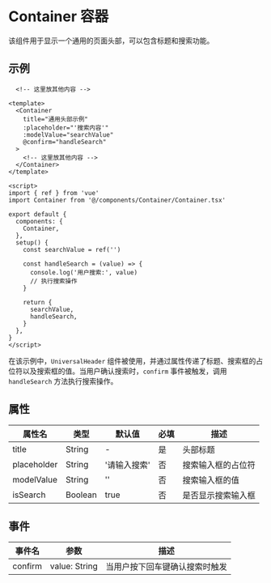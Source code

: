 # Container 容器

该组件用于显示一个通用的页面头部，可以包含标题和搜索功能。

## 示例

<Layout>
  <Container
  title="通用头部示例"
  :placeholder="'搜索内容'"
  :modelValue="searchValue"
  @confirm="handleSearch">

      <!-- 这里放其他内容 -->

  </Container>
</Layout>

<script setup>
import { ref } from 'vue'
import Container from '@/components/Container/Container.tsx'

const searchValue = ref('')

const handleSearch = (value) => {
  console.log('用户搜索:', value)
  // 执行搜索操作
}
</script>

```vue
<template>
  <Container
    title="通用头部示例"
    :placeholder="'搜索内容'"
    :modelValue="searchValue"
    @confirm="handleSearch"
  >
    <!-- 这里放其他内容 -->
  </Container>
</template>

<script>
import { ref } from 'vue'
import Container from '@/components/Container/Container.tsx'

export default {
  components: {
    Container,
  },
  setup() {
    const searchValue = ref('')

    const handleSearch = (value) => {
      console.log('用户搜索:', value)
      // 执行搜索操作
    }

    return {
      searchValue,
      handleSearch,
    }
  },
}
</script>
```

在该示例中，`UniversalHeader` 组件被使用，并通过属性传递了标题、搜索框的占位符以及搜索框的值。当用户确认搜索时，`confirm` 事件被触发，调用 `handleSearch` 方法执行搜索操作。

## 属性

| 属性名      | 类型    | 默认值       | 必填 | 描述               |
| ----------- | ------- | ------------ | ---- | ------------------ |
| title       | String  | -            | 是   | 头部标题           |
| placeholder | String  | '请输入搜索' | 否   | 搜索输入框的占位符 |
| modelValue  | String  | ''           | 否   | 搜索输入框的值     |
| isSearch    | Boolean | true         | 否   | 是否显示搜索输入框 |

## 事件

| 事件名  | 参数          | 描述                           |
| ------- | ------------- | ------------------------------ |
| confirm | value: String | 当用户按下回车键确认搜索时触发 |
